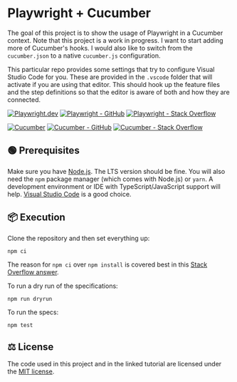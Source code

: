 # Playwright + Cucumber

The goal of this project is to show the usage of Playwright in a Cucumber context. Note that this project is a work in progress. I want to start adding more of Cucumber's hooks. I would also like to switch from the `cucumber.json` to a native `cucumber.js` configuration.

This particular repo provides some settings that try to configure Visual Studio Code for you. These are provided in the `.vscode` folder that will activate if you are using that editor. This should hook up the feature files and the step definitions so that the editor is aware of both and how they are connected.

[![Playwright.dev](https://img.shields.io/badge/Documentation-Playwright-1c8620.svg?logo=playwright)](https://playwright.dev/docs/intro)
[![Playwright - GitHub](https://img.shields.io/badge/GitHub-Playwright-1c8620.svg?logo=github)](https://github.com/microsoft/playwright/tree/main)
[![Playwright - Stack Overflow](https://img.shields.io/badge/stackoverflow-Playwright-e87922.svg?logo=stackoverflow)](https://stackoverflow.com/questions/tagged/playwright)

[![Cucumber](https://img.shields.io/badge/Documentation-Cucumber-23d96c.svg?logo=Cucumber)](https://cucumber.io/)
[![Cucumber - GitHub](https://img.shields.io/badge/GitHub-Cucumber-23d96c.svg?logo=github)](https://github.com/cucumber)
[![Cucumber - Stack Overflow](https://img.shields.io/badge/stackoverflow-Cucumber-e87922.svg?logo=stackoverflow)](https://stackoverflow.com/questions/tagged/cucumber)

## 🟢 Prerequisites

Make sure you have [Node.js](https://nodejs.org/en). The LTS version should be fine. You will also need the `npm` package manager (which comes with Node.js) or `yarn`. A development environment or IDE with TypeScript/JavaScript support will help. [Visual Studio Code](https://code.visualstudio.com/) is a good choice.

## 📦 Execution

Clone the repository and then set everything up:

```shell
npm ci
```

The reason for `npm ci` over `npm install` is covered best in this [Stack Overflow answer](https://stackoverflow.com/a/53325242).

To run a dry run of the specifications:

```shell
npm run dryrun
```

To run the specs:

```shell
npm test
```

## ⚖ License

The code used in this project and in the linked tutorial are licensed under the [MIT license](https://github.com/jeffnyman/playwright-cucumber/blob/main/LICENSE).

